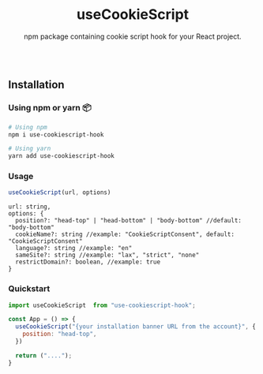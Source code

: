 <div align="center">
    <h1>useCookieScript</h1>
    <p>npm package containing cookie script hook for your React project.</p>
	<br/>
</div>
<br/>

##  Installation

### Using npm or yarn 📦

```bash
# Using npm
npm i use-cookiescript-hook

# Using yarn
yarn add use-cookiescript-hook
```

### Usage
```javascript
useCookieScript(url, options)
```
```text
url: string,
options: {
  position?: "head-top" | "head-bottom" | "body-bottom" //default: "body-bottom"
  cookieName?: string //example: "CookieScriptConsent", default: "CookieScriptConsent"
  language?: string //example: "en"
  sameSite?: string //example: "lax", "strict", "none"
  restrictDomain?: boolean, //example: true
}
```

### Quickstart

```jsx
import useCookieScript  from "use-cookiescript-hook";

const App = () => {
  useCookieScript("{your installation banner URL from the account}", {
    position: "head-top",
  })

  return ("....");
}
```